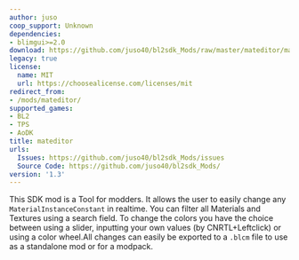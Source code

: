 ```yaml
---
author: juso
coop_support: Unknown
dependencies:
- blimgui>=2.0
download: https://github.com/juso40/bl2sdk_Mods/raw/master/mateditor/mateditor.zip
legacy: true
license:
  name: MIT
  url: https://choosealicense.com/licenses/mit
redirect_from:
- /mods/mateditor/
supported_games:
- BL2
- TPS
- AoDK
title: mateditor
urls:
  Issues: https://github.com/juso40/bl2sdk_Mods/issues
  Source Code: https://github.com/juso40/bl2sdk_Mods/
version: '1.3'
---
```

This SDK mod is a Tool for modders. It allows the user to easily change any `MaterialInstanceConstant` in realtime.
You can filter all Materials and Textures using a search field.
To change the colors you have the choice between using a slider, inputting your own values (by CNRTL+Leftclick) or using a color wheel.All changes can easily be exported to a `.blcm` file to use as a standalone mod or for a modpack.